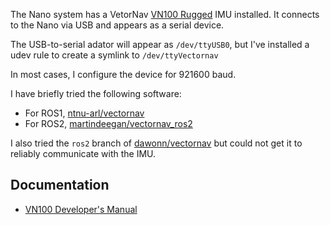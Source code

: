 The Nano system has a VetorNav [VN100 Rugged](https://www.vectornav.com/products/detail/vn-100?gad_source=1&gbraid=0AAAAAD2EOMMHBF22FjTunN2XF20KxFCOX&gclid=CjwKCAjw5PK_BhBBEiwAL7GTPQHpKoln6EM5mMhLmxXkyfay3LzAJRN4Dq_Y6IyOus5SB7GWh_xfoRoCsJkQAvD_BwE) IMU installed.   It connects to the Nano via USB and appears as a serial device.

The USB-to-serial adator will appear as `/dev/ttyUSB0`, but I've installed a udev rule to create a symlink to `/dev/ttyVectornav`

In most cases, I configure the device for 921600 baud.

I have briefly tried the following software:

* For ROS1, [ntnu-arl/vectornav](//github.com/ntnu-arl/vectornav.git)
* For ROS2, [martindeegan/vectornav_ros2](//github.com/martindeegan/vectornav_ros2.git)

I also tried the `ros2` branch of [dawonn/vectornav](https://github.com/dawonn/vectornav/tree/ros2) but could not get it to reliably communicate with the IMU.

## Documentation

* [VN100 Developer's Manual](resources/Vector_NAV_VN100_Rugged_Developers_Manual.pdf)